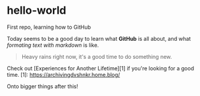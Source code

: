 # hello-world
First repo, learning how to GitHub

Today seems to be a good day to learn what **GitHub** is all about, and what _formating text with markdown_ is like. 

> Heavy rains right now, it's a good time to do something new.

Check out [Experiences for Another Lifetime][1] if you're looking for a good time.
[1]: <https://archivingdvshnkr.home.blog/>

Onto bigger things after this!
